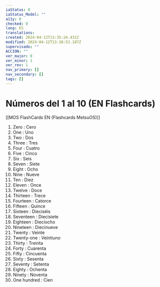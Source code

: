 ```yaml
---
iaStatus: 0
iaStatus_Model: ""
a11y: 0
checked: 0
lang: ES
translations: 
created: 2024-04-12T13:35:24.431Z
modified: 2024-04-12T13:38:53.187Z
supervisado: ""
ACCION: ""
ver_major: 0
ver_minor: 1
ver_rev: 1
nav_primary: []
nav_secondary: []
tags: []
---
```

# Números del 1 al 10 (EN Flashcards)

[[MOS FlashCards EN (Flashcards MetsuOS)]]

1. Zero : Cero
2. One : Uno
3. Two : Dos
4. Three : Tres
5. Four : Cuatro
6. Five : Cinco
7. Six : Seis
8. Seven : Siete
9. Eight : Ocho
10. Nine : Nueve
11. Ten : Diez
12. Eleven : Once
13. Twelve : Doce
14. Thirteen : Trece
15. Fourteen : Catorce
16. Fifteen : Quince
17. Sixteen : Dieciséis
18. Seventeen : Diecisiete
19. Eighteen : Dieciocho
20. Nineteen : Diecinueve
21. Twenty : Veinte
22. Twenty-one : Veintiuno
23. Thirty : Treinta
24. Forty : Cuarenta
25. Fifty : Cincuenta
26. Sixty : Sesenta
27. Seventy : Setenta
28. Eighty : Ochenta
29. Ninety : Noventa
30. One hundred : Cien
